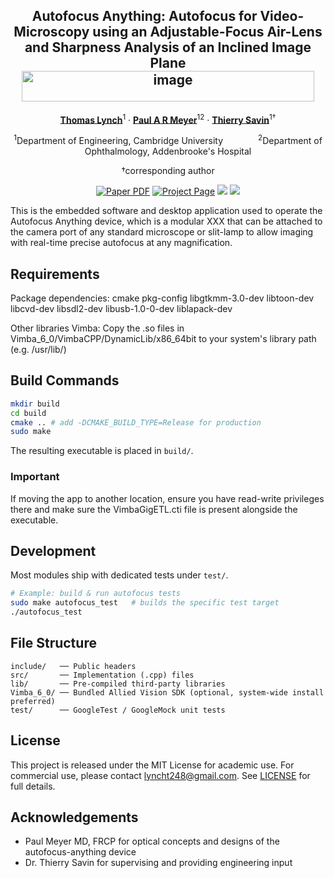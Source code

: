 <div align="center">
<h2>Autofocus Anything: Autofocus for Video-Microscopy using an Adjustable-Focus Air-Lens and Sharpness Analysis of an Inclined Image Plane
<img width="468" height="49" alt="image" src="https://github.com/user-attachments/assets/b8f242cf-cda1-4954-8de6-6a07ff4531b5" />
</h2>

[**Thomas Lynch**](https://github.com/lyncht248/)<sup>1</sup> · [**Paul A R Meyer**](https://scholar.google.com/citations?user=NmHgX-wAAAAJ)<sup>1</sup><sup>2</sup> · [**Thierry Savin**](http://savinlab.eng.cam.ac.uk/)<sup>1&dagger;</sup> 

<sup>1</sup>Department of Engineering, Cambridge University&emsp;&emsp;&emsp;&emsp;<sup>2</sup>Department of Ophthalmology, Addenbrooke's Hospital

&dagger;corresponding author

<a href="https://arxiv.org/abs/2401.10891"><img src='https://img.shields.io/badge/arXiv-Depth Anything-red' alt='Paper PDF'></a>
<a href='https://depth-anything.github.io'><img src='https://img.shields.io/badge/Project_Page-Depth Anything-green' alt='Project Page'></a>
<a href='https://huggingface.co/spaces/LiheYoung/Depth-Anything'><img src='https://img.shields.io/badge/%F0%9F%A4%97%20Hugging%20Face-Spaces-blue'></a>
<a href='https://huggingface.co/papers/2401.10891'><img src='https://img.shields.io/badge/%F0%9F%A4%97%20Hugging%20Face-Paper-yellow'></a>
</div>

This is the embedded software and desktop application used to operate the Autofocus Anything device, which is a modular XXX that can be attached to the camera port of any standard microscope or slit-lamp to allow imaging with real-time precise autofocus at any magnification. 

## Requirements

Package dependencies: cmake pkg-config libgtkmm-3.0-dev libtoon-dev libcvd-dev libsdl2-dev libusb-1.0-0-dev liblapack-dev

Other libraries 
Vimba: Copy the .so files in Vimba_6_0/VimbaCPP/DynamicLib/x86_64bit to your system's library path (e.g. /usr/lib/)

## Build Commands

```bash
mkdir build
cd build
cmake .. # add -DCMAKE_BUILD_TYPE=Release for production
sudo make
```
The resulting executable is placed in `build/`.


### Important

If moving the app to another location, ensure you have read-write privileges there and make sure the VimbaGigETL.cti file is present alongside the executable.


## Development

Most modules ship with dedicated tests under `test/`.

```bash
# Example: build & run autofocus tests
sudo make autofocus_test   # builds the specific test target
./autofocus_test
```


## File Structure

```
include/   ── Public headers
src/       ── Implementation (.cpp) files
lib/       ── Pre-compiled third-party libraries
Vimba_6_0/ ── Bundled Allied Vision SDK (optional, system-wide install preferred)
test/      ── GoogleTest / GoogleMock unit tests
```


## License

This project is released under the MIT License for academic use. For commercial use, please contact [lyncht248@gmail.com](mailto:lyncht248@gmail.com). See [LICENSE](LICENSE) for full details.

## Acknowledgements


* Paul Meyer MD, FRCP for optical concepts and designs of the autofocus-anything device
* Dr. Thierry Savin for supervising and providing engineering input
